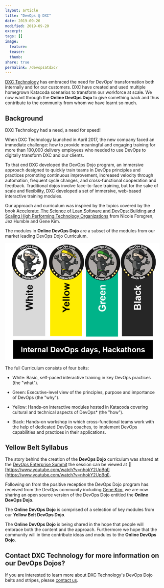 ```yaml
---
layout: article
title: "DevOps @ DXC"
date: 2019-09-20
modified: 2019-09-20
excerpt:
tags: []
image:
  feature:
  teaser:
  thumb:
share: true
permalink: /devopsatdxc/
---
```


[DXC Technology](https://www.dxc.technology/) has embraced the need for DevOps' transformation both internally and for our customers. DXC have created and used multiple homegrown Katacoda scenarios to transform our workforce at scale. We now want through the **Online DevOps Dojo** to give something back and thus contribute to the community from whom we have learnt so much.

## Background

DXC Technology had a need, a need for speed!

When DXC Technology launched in April 2017, the new company faced an immediate challenge: how to provide meaningful and engaging training for more than 100,000 delivery employees who needed to use DevOps to digitally transform DXC and our clients.

To that end DXC developed the DevOps Dojo program, an immersive approach designed to quickly train teams in DevOps principles and practices promoting continuous improvement, increased velocity through automation, frequent cycle changes, and cross-functional cooperation and feedback. Traditional dojos involve face-to-face training, but for the sake of scale and flexibility, DXC developed a set of immersive, web-based interactive training modules.

Our approach and curriculum was inspired by the topics covered by the book [Accelerate: The Science of Lean Software and DevOps: Building and Scaling High Performing Technology Organizations](https://itrevolution.com/book/accelerate/) from Nicole Forsgren, Jez Humble and Gene Kim.

The modules in **Online DevOps Dojo** are a subset of the modules from our market leading DevOps Dojo Curriculum.

![](../images/devopsdojo.png)

The full Curriculum consists of four belts:

- White: Basic, self-paced interactive training in key DevOps practices (the "what").

- Green: Executive-level view of the principles, purpose and importance of DevOps (the "why").

- Yellow: Hands-on interactive modules hosted in Katacoda covering cultural and technical aspects of DevOps* (the "how").

- Black: Hands-on workshop in which cross-functional teams work with the help of dedicated DevOps coaches, to implement DevOps capabilities and practices in their applications.

## Yellow Belt Syllabus

The story behind the creation of the **DevOps Dojo** curriculum was shared at the [DevOps Enterprise Summit](https://events.itrevolution.com/) the session can be viewed at 🎥 [https://www.youtube.com/watch?v=nhokY2UpBqI](https://www.youtube.com/watch?v=nhokY2UpBqI).

Following on from the positive reception the DevOps Dojo program has received from the DevOps community including [Gene Kim](https://twitter.com/realgenekim/status/882813905680166912), we are now sharing an open source version of the DevOps Dojo entitled the **Online DevOps Dojo**.

The **Online DevOps Dojo** is comprised of a selection of key modules from our **Yellow Belt DevOps Dojo**.

The **Online DevOps Dojo** is being shared in the hope that people will embrace both the content and the approach. Furthermore we hope that the community will in time contribute ideas and modules to the **Online DevOps Dojo**.

## Contact DXC Technology for more information on our DevOps Dojos?

If you are interested to learn more about DXC Technology's DevOps Dojo belts and stripes, please [contact us](mailto:%22Online%20DevOps%20Dojo%22%3c9517cf01.CSCPortal.onmicrosoft.com@amer.teams.ms%3e).
